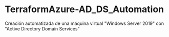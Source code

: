 # TerraformAzure-AD_DS_Automation
Creación automatizada de una máquina virtual "Windows Server 2019" con "Active Directory Domain Services"
